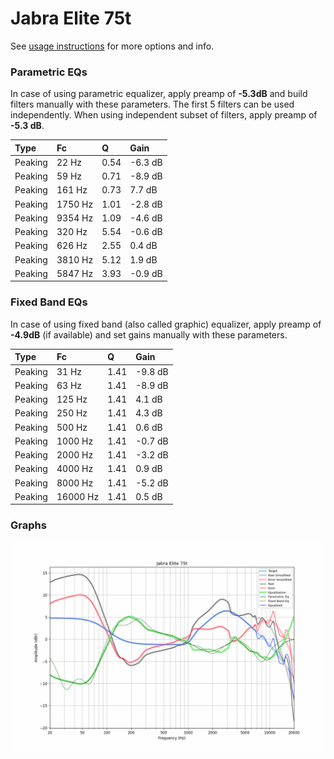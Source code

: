 # Jabra Elite 75t
See [usage instructions](https://github.com/jaakkopasanen/AutoEq#usage) for more options and info.

### Parametric EQs
In case of using parametric equalizer, apply preamp of **-5.3dB** and build filters manually
with these parameters. The first 5 filters can be used independently.
When using independent subset of filters, apply preamp of **-5.3 dB**.

| Type    | Fc      |    Q | Gain    |
|:--------|:--------|:-----|:--------|
| Peaking | 22 Hz   | 0.54 | -6.3 dB |
| Peaking | 59 Hz   | 0.71 | -8.9 dB |
| Peaking | 161 Hz  | 0.73 | 7.7 dB  |
| Peaking | 1750 Hz | 1.01 | -2.8 dB |
| Peaking | 9354 Hz | 1.09 | -4.6 dB |
| Peaking | 320 Hz  | 5.54 | -0.6 dB |
| Peaking | 626 Hz  | 2.55 | 0.4 dB  |
| Peaking | 3810 Hz | 5.12 | 1.9 dB  |
| Peaking | 5847 Hz | 3.93 | -0.9 dB |

### Fixed Band EQs
In case of using fixed band (also called graphic) equalizer, apply preamp of **-4.9dB**
(if available) and set gains manually with these parameters.

| Type    | Fc       |    Q | Gain    |
|:--------|:---------|:-----|:--------|
| Peaking | 31 Hz    | 1.41 | -9.8 dB |
| Peaking | 63 Hz    | 1.41 | -8.9 dB |
| Peaking | 125 Hz   | 1.41 | 4.1 dB  |
| Peaking | 250 Hz   | 1.41 | 4.3 dB  |
| Peaking | 500 Hz   | 1.41 | 0.6 dB  |
| Peaking | 1000 Hz  | 1.41 | -0.7 dB |
| Peaking | 2000 Hz  | 1.41 | -3.2 dB |
| Peaking | 4000 Hz  | 1.41 | 0.9 dB  |
| Peaking | 8000 Hz  | 1.41 | -5.2 dB |
| Peaking | 16000 Hz | 1.41 | 0.5 dB  |

### Graphs
![](./Jabra%20Elite%2075t.png)